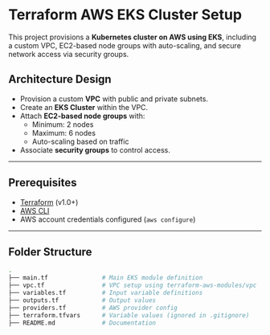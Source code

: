 # Terraform AWS EKS Cluster Setup

This project provisions a **Kubernetes cluster on AWS using EKS**, including a custom VPC, EC2-based node groups with auto-scaling, and secure network access via security groups.

## Architecture Design

- Provision a custom **VPC** with public and private subnets.
- Create an **EKS Cluster** within the VPC.
- Attach **EC2-based node groups** with:
  - Minimum: 2 nodes
  - Maximum: 6 nodes
  - Auto-scaling based on traffic
- Associate **security groups** to control access.

---

## Prerequisites

- [Terraform](https://www.terraform.io/downloads.html) (v1.0+)
- [AWS CLI](https://docs.aws.amazon.com/cli/latest/userguide/install-cliv2.html)
- AWS account credentials configured (`aws configure`)

---

## Folder Structure

```bash
.
├── main.tf               # Main EKS module definition
├── vpc.tf                # VPC setup using terraform-aws-modules/vpc
├── variables.tf          # Input variable definitions
├── outputs.tf            # Output values
├── providers.tf          # AWS provider config
├── terraform.tfvars      # Variable values (ignored in .gitignore)
├── README.md             # Documentation
